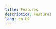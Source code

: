 ```yaml
---
title: Features
description: Features
lang: en-US
---
```

<template>
  <div class="feature-page-intro">
    <Hero title="Lorem ipsum dolor" description="Nulla felis nunc, commodo ut condimentum non, hendrerit eu elit." >
      <NavLink
        class="promo-button"
        :item="{
          link: '/docs/',
          text: 'Documentation',
          rel: 'canonical'
        }"
      />
    </Hero>
    <div class="banner">
      <h2>
        Duis malesuada malesuada
      </h2>
      <div>
        Mauris imperdiet justo vitae maximus venenatis. In hac habitasse platea dictumst. Aliquam erat nibh, imperdiet eu aliquam in, faucibus quis ex. Mauris aliquam ornare mi, non viverra nibh lacinia id. Nulla luctus mi eget diam venenatis, vel pulvinar purus pharetra. Nam accumsan malesuada elementum.
      </div>
    </div>
    <section>
      <h2>Suspendisse ultrices</h2>
      <section class="tabs">
        <section class="tabs-links">
          <a href="#lorem" class="tabs-link" @click="selectTab">Lorem ipsum dolor</a>
          <a href="#fusce" class="tabs-link" @click="selectTab">Fusce lacinia nisl</a>
          <a href="#quisque" class="tabs-link" @click="selectTab">Quisque dui</a>
          <a href="#nisi" class="tabs-link" @click="selectTab">Fusce et nisi</a>
          <a href="#aliquam" class="tabs-link" @click="selectTab">Aliquam sit</a>
        </section>
        <section class="tabs-content">
          <article id="lorem" v-show="tab === 'lorem'">
            <h3>Lorem ipsum</h3>
            Lorem ipsum dolor sit amet, consectetur adipiscing elit. Aenean porttitor urna velit, efficitur ultricies leo convallis sit amet. Mauris eleifend facilisis ex et ultrices. Pellentesque at ullamcorper augue. Quisque gravida velit et tristique lacinia. Aenean varius nunc scelerisque purus mattis, vitae iaculis erat elementum. Quisque maximus felis vestibulum nibh condimentum, ut sodales mauris lacinia.
          </article>
          <article id="fusce" v-show="tab === 'fusce'">
            <h3>Fusce lacinia nisl</h3>
            Fusce lacinia nisl nisi. Cras vitae tellus quis tellus mollis commodo consequat quis diam. Fusce lobortis varius diam a volutpat. Nunc id venenatis urna. Donec libero orci, blandit et quam pharetra, rutrum eleifend neque. Fusce elit ex, tincidunt a dignissim quis, pellentesque ut nunc.
          </article>
          <article id="quisque" v-show="tab === 'quisque'">
            <h3>Quisque dui</h3>
            Quisque dui augue, ultrices eget lacinia non, pellentesque vitae enim. Nunc pharetra ut ex et dapibus. Mauris ligula tortor, viverra nec tortor et, finibus feugiat enim. Vivamus ipsum nulla, imperdiet et tincidunt et, semper ut nulla. Donec ultricies mauris non scelerisque consequat.
          </article>
          <article id="nisi" v-show="tab === 'nisi'">
            <h3>Fusce et nisi</h3>
            Fusce et nisi sit amet urna eleifend egestas et et lorem. Morbi varius, sapien sollicitudin tempus placerat, elit orci imperdiet lorem, ut vulputate turpis purus nec purus. Morbi viverra in lacus at euismod. Aliquam sit amet mauris turpis.
          </article>
          <article id="aliquam" v-show="tab === 'aliquam'">
            <h3>Aliquam sit</h3>
            Etiam lacus felis, eleifend vel mauris eu, porttitor porta dolor. Suspendisse ut ultricies neque. Vestibulum posuere augue leo, nec iaculis leo molestie nec. Sed convallis turpis arcu, interdum dictum tellus porta nec. Proin lobortis condimentum ligula, id tempus est laoreet in. Quisque massa enim, tempus vitae mattis vel, rhoncus a purus.
          </article>
        </section>
      </section>
    </section>
  </div>
</template>

<script>
import NavLink from '@theme/components/NavLink.vue';

export default {
  components: {
    NavLink
  },
  data() {
    return {
      tab: 'lorem',
    }
  },

  methods: {
    selectTab(event) {
      event.preventDefault();
      this.tab = event.target.href.split("#").pop();
    }
  }
}
</script>

<style lang="stylus" scoped>
.banner
  display flex
  flex-direction column
  justify-content center
  align-self center
  margin 6rem 0 3rem
  padding-bottom 2rem

.feature-page-intro
  padding $navbarHeight 2rem 0

.tabs
  display flex

  .tabs-links
    display block
    width 20%

  .tabs-link
    display block
    margin-bottom 1rem

  .tabs-content
    width 80%

    > article > h3
      margin 0 0 1rem
</style>